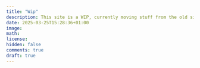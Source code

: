 ```yaml
---
title: "Wip"
description: This site is a WIP, currently moving stuff from the old site to the new :)
date: 2025-03-25T15:28:36+01:00
image:
math:
license:
hidden: false
comments: true
draft: true
---
```

